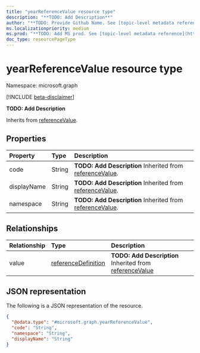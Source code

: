```yaml
---
title: "yearReferenceValue resource type"
description: "**TODO: Add Description**"
author: "**TODO: Provide Github Name. See [topic-level metadata reference](https://msgo.azurewebsites.net/add/document/guidelines/metadata.html#topic-level-metadata)**"
ms.localizationpriority: medium
ms.prod: "**TODO: Add MS prod. See [topic-level metadata reference](https://msgo.azurewebsites.net/add/document/guidelines/metadata.html#topic-level-metadata)**"
doc_type: resourcePageType
---
```


# yearReferenceValue resource type

Namespace: microsoft.graph

[!INCLUDE [beta-disclaimer](../../includes/beta-disclaimer.md)]

**TODO: Add Description**


Inherits from [referenceValue](../resources/referencevalue.md).

## Properties
|Property|Type|Description|
|:---|:---|:---|
|code|String|**TODO: Add Description** Inherited from [referenceValue](../resources/referencevalue.md).|
|displayName|String|**TODO: Add Description** Inherited from [referenceValue](../resources/referencevalue.md).|
|namespace|String|**TODO: Add Description** Inherited from [referenceValue](../resources/referencevalue.md).|

## Relationships
|Relationship|Type|Description|
|:---|:---|:---|
|value|[referenceDefinition](../resources/referencedefinition.md)|**TODO: Add Description** Inherited from [referenceValue](../resources/referencevalue.md)|

## JSON representation
The following is a JSON representation of the resource.
<!-- {
  "blockType": "resource",
  "@odata.type": "microsoft.graph.yearReferenceValue"
}
-->
``` json
{
  "@odata.type": "#microsoft.graph.yearReferenceValue",
  "code": "String",
  "namespace": "String",
  "displayName": "String"
}
```

